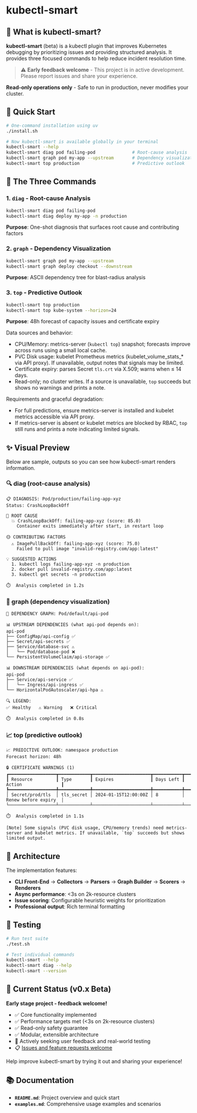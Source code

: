 # kubectl-smart

## 🎯 What is kubectl-smart?

**kubectl-smart** (beta) is a kubectl plugin that improves Kubernetes debugging by prioritizing issues and providing structured analysis. It provides three focused commands to help reduce incident resolution time.

> ⚠️ **Early feedback welcome** - This project is in active development. Please report issues and share your experience.

**Read-only operations only** - Safe to run in production, never modifies your cluster.

## 🚀 Quick Start

```bash
# One-command installation using uv
./install.sh

# Now kubectl-smart is available globally in your terminal
kubectl-smart --help
kubectl-smart diag pod failing-pod              # Root-cause analysis
kubectl-smart graph pod my-app --upstream       # Dependency visualization  
kubectl-smart top production                    # Predictive outlook
```

## 🎯 The Three Commands

### 1. `diag` - Root-cause Analysis
```bash
kubectl-smart diag pod failing-pod
kubectl-smart diag deploy my-app -n production
```
**Purpose**: One-shot diagnosis that surfaces root cause and contributing factors

### 2. `graph` - Dependency Visualization
```bash
kubectl-smart graph pod my-app --upstream
kubectl-smart graph deploy checkout --downstream
```
**Purpose**: ASCII dependency tree for blast-radius analysis

### 3. `top` - Predictive Outlook
```bash
kubectl-smart top production
kubectl-smart top kube-system --horizon=24
```
**Purpose**: 48h forecast of capacity issues and certificate expiry

Data sources and behavior:
- CPU/Memory: metrics-server (`kubectl top`) snapshot; forecasts improve across runs using a small local cache.
- PVC Disk usage: kubelet Prometheus metrics (kubelet_volume_stats_* via API proxy). If unavailable, output notes that signals may be limited.
- Certificate expiry: parses Secret `tls.crt` via X.509; warns when ≤ 14 days.
- Read-only; no cluster writes. If a source is unavailable, `top` succeeds but shows no warnings and prints a note.

Requirements and graceful degradation:
- For full predictions, ensure metrics-server is installed and kubelet metrics accessible via API proxy.
- If metrics-server is absent or kubelet metrics are blocked by RBAC, `top` still runs and prints a note indicating limited signals.

## ✨ Visual Preview

Below are sample, outputs so you can see how kubectl-smart renders information.

### 🔍 diag (root-cause analysis)

```
📋 DIAGNOSIS: Pod/production/failing-app-xyz
Status: CrashLoopBackOff

🔴 ROOT CAUSE
  💥 CrashLoopBackOff: failing-app-xyz (score: 85.0)
    Container exits immediately after start, in restart loop

🟡 CONTRIBUTING FACTORS
  ⚠️ ImagePullBackOff: failing-app-xyz (score: 75.0)
    Failed to pull image "invalid-registry.com/app:latest"

💡 SUGGESTED ACTIONS
  1. kubectl logs failing-app-xyz -n production
  2. docker pull invalid-registry.com/app:latest
  3. kubectl get secrets -n production

⏱️  Analysis completed in 1.2s
```

### 🔗 graph (dependency visualization)

```
🔗 DEPENDENCY GRAPH: Pod/default/api-pod

📊 UPSTREAM DEPENDENCIES (what api-pod depends on):
api-pod
├── ConfigMap/api-config ✅
├── Secret/api-secrets ✅
├── Service/database-svc ⚠️
│   └── Pod/database-pod ❌
└── PersistentVolumeClaim/api-storage ✅

📊 DOWNSTREAM DEPENDENCIES (what depends on api-pod):
api-pod
├── Service/api-service ✅
│   └── Ingress/api-ingress ✅
└── HorizontalPodAutoscaler/api-hpa ⚠️

🔍 LEGEND:
✅ Healthy   ⚠️ Warning   ❌ Critical

⏱️  Analysis completed in 0.8s
```

### 📈 top (predictive outlook)

```
📈 PREDICTIVE OUTLOOK: namespace production
Forecast horizon: 48h

🔒 CERTIFICATE WARNINGS (1)
┏━━━━━━━━━━━━━━━━━━┳━━━━━━━━━━━━┳━━━━━━━━━━━━━━━━━━━━━━┳━━━━━━━━━━━┳━━━━━━━━━━━━━━━━━━━━━━┓
┃ Resource         ┃ Type       ┃ Expires              ┃ Days Left ┃ Action               ┃
┡━━━━━━━━━━━━━━━━━━╇━━━━━━━━━━━━╇━━━━━━━━━━━━━━━━━━━━━━╇━━━━━━━━━━━╇━━━━━━━━━━━━━━━━━━━━━━┩
│ Secret/prod/tls  │ tls_secret │ 2024-01-15T12:00:00Z │ 8         │ Renew before expiry  │
└──────────────────┴────────────┴──────────────────────┴───────────┴──────────────────────┘

⏱️  Analysis completed in 1.1s

[Note] Some signals (PVC disk usage, CPU/memory trends) need metrics-server and kubelet metrics. If unavailable, `top` succeeds but shows limited output.
```

## 🔧 Architecture

The implementation features:

- **CLI Front-End** → **Collectors** → **Parsers** → **Graph Builder** → **Scorers** → **Renderers**
- **Async performance**: <3s on 2k-resource clusters
- **Issue scoring**: Configurable heuristic weights for prioritization
- **Professional output**: Rich terminal formatting

## 🧪 Testing

```bash
# Run test suite
./test.sh

# Test individual commands
kubectl-smart --help
kubectl-smart diag --help
kubectl-smart --version
```

## 🔬 Current Status (v0.x Beta)

**Early stage project - feedback welcome!**
- ✅ Core functionality implemented
- ✅ Performance targets met (<3s on 2k-resource clusters)
- ✅ Read-only safety guarantee
- ✅ Modular, extensible architecture
- 🔄 Actively seeking user feedback and real-world testing
- 📋 [Issues and feature requests welcome](https://github.com/srijanshukla18/kubectl-smart/issues)

Help improve kubectl-smart by trying it out and sharing your experience!

## 📚 Documentation

- **`README.md`**: Project overview and quick start
- **`examples.md`**: Comprehensive usage examples and scenarios

